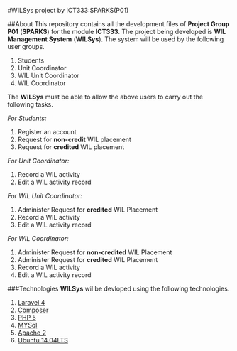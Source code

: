 #WILSys project by ICT333:SPARKS(P01)

##About
This repository contains all the development files of **Project Group P01** (**SPARKS**) for the module **ICT333**. The project being developed is **WIL Management System** (**WILSys**). The system will be used by the following user groups.

1. Students
2. Unit Coordinator
3. WIL Unit Coordinator
4. WIL Coordinator

The **WILSys** must be able to allow the above users to carry out the following tasks.

*For Students:*  
1. Register an account  
2. Request for **non-credit** WIL placement  
3. Request for **credited** WIL placement  

*For Unit Coordinator:*  
1. Record a WIL activity  
2. Edit a WIL activity record  

*For WIL Unit Coordinator:*  
1. Administer Request for **credited** WIL Placement  
2. Record a WIL activity  
2. Edit a WIL activity record 

*For WIL Coordinator:*  
1. Administer Request for **non-credited** WIL Placement  
2. Administer Request for **credited** WIL Placement  
3. Record a WIL activity  
4. Edit a WIL activity record  

###Technologies
**WILSys** wil be devloped using the following technologies.

1. [Laravel 4](laravel.com)  
2. [Composer](https://getcomposer.org/)  
2. [PHP 5](php.net/)  
3. [MYSql](www.mysql.com/)  
4. [Apache 2](httpd.apache.org/)  
5. [Ubuntu 14.04LTS](www.ubuntu.com/)  


